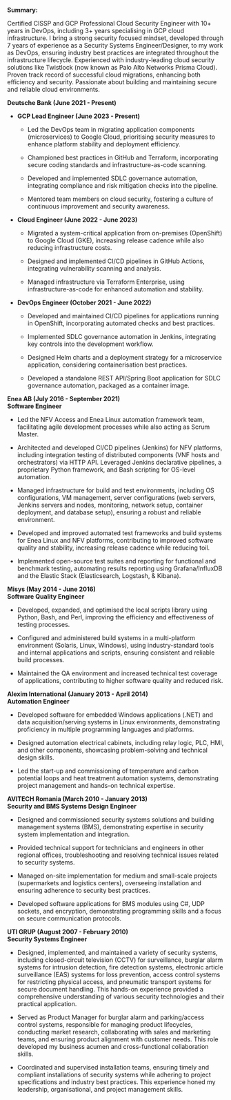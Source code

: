 

**Summary:**

Certified CISSP and GCP Professional Cloud Security Engineer with 10+ years in DevOps, including 3+ years specialising in GCP cloud infrastructure. I bring a strong security focused mindset, developed through 7 years of experience as a Security Systems Engineer/Designer, to my work as DevOps, ensuring industry best practices are integrated throughout the infrastructure lifecycle. Experienced with industry-leading cloud security solutions like Twistlock (now known as Palo Alto Networks Prisma Cloud). Proven track record of successful cloud migrations, enhancing both efficiency and security. Passionate about building and maintaining secure and reliable cloud environments.


**Deutsche Bank (June 2021 - Present)**

- **GCP Lead Engineer (June 2023 - Present)**
    
    - Led the DevOps team in migrating application components (microservices) to Google Cloud, prioritising security measures to enhance platform stability and deployment efficiency.
        
    - Championed best practices in GitHub and Terraform, incorporating secure coding standards and infrastructure-as-code scanning.
        
    - Developed and implemented SDLC governance automation, integrating compliance and risk mitigation checks into the pipeline.
        
    - Mentored team members on cloud security, fostering a culture of continuous improvement and security awareness. 
        
- **Cloud Engineer (June 2022 - June 2023)**
    
    - Migrated a system-critical application from on-premises (OpenShift) to Google Cloud (GKE), increasing release cadence while also reducing infrastructure costs. 
        
    - Designed and implemented CI/CD pipelines in GitHub Actions, integrating vulnerability scanning and analysis. 
        
    - Managed infrastructure via Terraform Enterprise, using infrastructure-as-code for enhanced automation and stability. 
        
- **DevOps Engineer (October 2021 - June 2022)**
    
    - Developed and maintained CI/CD pipelines for applications running in OpenShift, incorporating automated checks and best practices. 
        
    - Implemented SDLC governance automation in Jenkins, integrating key controls into the development workflow.
        
    - Designed Helm charts and a deployment strategy for a microservice application, considering containerisation best practices. 
        
    - Developed a standalone REST API/Spring Boot application for SDLC governance automation, packaged as a container image.


**Enea AB (July 2016 - September 2021)**  
**Software Engineer**

- Led the NFV Access and Enea Linux automation framework team, facilitating agile development processes while also acting as Scrum Master.
    
- Architected and developed CI/CD pipelines (Jenkins) for NFV platforms, including integration testing of distributed components (VNF hosts and orchestrators) via HTTP API. Leveraged Jenkins declarative pipelines, a proprietary Python framework, and Bash scripting for OS-level automation.
    
- Managed infrastructure for build and test environments, including OS configurations, VM management, server configurations (web servers, Jenkins servers and nodes, monitoring, network setup, container deployment, and database setup), ensuring a robust and reliable environment.

- Developed and improved automated test frameworks and build systems for Enea Linux and NFV platforms, contributing to improved software quality and stability, increasing release cadence while reducing toil.

- Implemented open-source test suites and reporting for functional and benchmark testing, automating results reporting using Grafana/InfluxDB and the Elastic Stack (Elasticsearch, Logstash, & Kibana).




**Misys (May 2014 - June 2016)**  
**Software Quality Engineer**

- Developed, expanded, and optimised the local scripts library using Python, Bash, and Perl, improving the efficiency and effectiveness of testing processes.
    
- Configured and administered build systems in a multi-platform environment (Solaris, Linux, Windows), using industry-standard tools and internal applications and scripts, ensuring consistent and reliable build processes. 
    
- Maintained the QA environment and increased technical test coverage of applications, contributing to higher software quality and reduced risk.


**Alexim International (January 2013 - April 2014)**  
**Automation Engineer**

- Developed software for embedded Windows applications (.NET) and data acquisition/serving systems in Linux environments, demonstrating proficiency in multiple programming languages and platforms. 
    
- Designed automation electrical cabinets, including relay logic, PLC, HMI, and other components, showcasing problem-solving and technical design skills. 
    
- Led the start-up and commissioning of temperature and carbon potential loops and heat treatment automation systems, demonstrating project management and hands-on technical expertise.


**AVITECH Romania (March 2010 - January 2013)**  
**Security and BMS Systems Design Engineer**

- Designed and commissioned security systems solutions and building management systems (BMS), demonstrating expertise in security system implementation and integration. 
    
- Provided technical support for technicians and engineers in other regional offices, troubleshooting and resolving technical issues related to security systems. 
    
- Managed on-site implementation for medium and small-scale projects (supermarkets and logistics centers), overseeing installation and ensuring adherence to security best practices. 
    
- Developed software applications for BMS modules using C#, UDP sockets, and encryption, demonstrating programming skills and a focus on secure communication protocols. 


**UTI GRUP (August 2007 - February 2010)**  
**Security Systems Engineer**

- Designed, implemented, and maintained a variety of security systems, including closed-circuit television (CCTV) for surveillance, burglar alarm systems for intrusion detection, fire detection systems, electronic article surveillance (EAS) systems for loss prevention, access control systems for restricting physical access, and pneumatic transport systems for secure document handling. This hands-on experience provided a comprehensive understanding of various security technologies and their practical application.
    
- Served as Product Manager for burglar alarm and parking/access control systems, responsible for managing product lifecycles, conducting market research, collaborating with sales and marketing teams, and ensuring product alignment with customer needs. This role developed my business acumen and cross-functional collaboration skills. 
    
- Coordinated and supervised installation teams, ensuring timely and compliant installations of security systems while adhering to project specifications and industry best practices. This experience honed my leadership, organisational, and project management skills.
